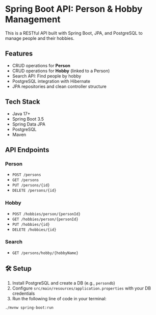 # Spring Boot API: Person & Hobby Management

This is a RESTful API built with Spring Boot, JPA, and PostgreSQL to manage people and their hobbies.

## Features

- CRUD operations for **Person**
- CRUD operations for **Hobby** (linked to a Person)
- Search API: Find people by hobby
- PostgreSQL integration with Hibernate
- JPA repositories and clean controller structure

## Tech Stack

- Java 17+
- Spring Boot 3.5
- Spring Data JPA
- PostgreSQL
- Maven

## API Endpoints

### Person
- `POST /persons`
- `GET /persons`
- `PUT /persons/{id}`
- `DELETE /persons/{id}`

### Hobby
- `POST /hobbies/person/{personId}`
- `GET /hobbies/person/{personId}`
- `PUT /hobbies/{id}`
- `DELETE /hobbies/{id}`

### Search
- `GET /persons/hobby/{hobbyName}`
## 🛠️ Setup

1. Install PostgreSQL and create a DB (e.g., `persondb`)
2. Configure `src/main/resources/application.properties` with your DB credentials
3. Run the following line of code in your terminal:

```bash
./mvnw spring-boot:run
